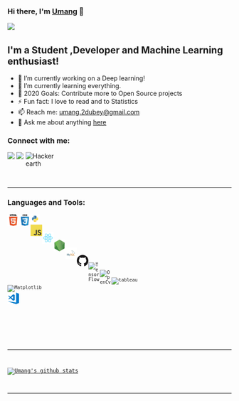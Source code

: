 ### Hi there, I'm [Umang](https://github.com/umangdubey) 👋

<img src="https://komarev.com/ghpvc/?username=umangdubey&color=brightgreen&style=plastic" />
</p>

## I'm a Student ,Developer and Machine Learning enthusiast!
- 🔭 I’m currently working on a Deep learning!
- 🌱 I’m currently learning everything.
- 🥅 2020 Goals: Contribute more to Open Source projects
- ⚡ Fun fact: I love to read and to Statistics
- 📫 Reach me: [umang.2dubey@gmail.com](mailto:umang.2dubey@gmail.com)
- 💬 Ask me about anything [here](https://github.com/umangdubey/umangdubey/issues)

### Connect with me:

<a href="https://www.linkedin.com/in/umang-dubey-7b1466118/">
  <img align="left" width="20px" src="https://github.com/umangdubey/ReadME_md/blob/master/linkedin.svg" />
</a>


<a href="https://www.hackerrank.com/umang_2dubey">
  <img align="left" width="21px" src="https://github.com/umangdubey/ReadME_md/blob/master/iconfinder_160_Hackerrank_logo_logos_4373234.svg" />
</a>
<a href="https://www.hackerearth.com/@umang.2dubey">                                                                                                                                    
<img align="left" alt="Hacker earth" width="100px" src="https://blog-c7ff.kxcdn.com/blog/wp-content/uploads/2015/09/hackerearth_old_logo.jpg" />
</a>
<br />
<br />
<p > 
<br />

---
### Languages and Tools:
<code><img height="20" src="https://raw.githubusercontent.com/github/explore/80688e429a7d4ef2fca1e82350fe8e3517d3494d/topics/python/python.png"></code>
<code><img align="left" alt="HTML5" width="26px" src="https://raw.githubusercontent.com/github/explore/80688e429a7d4ef2fca1e82350fe8e3517d3494d/topics/html/html.png" /></code>
<code><img align="left" alt="CSS3" width="26px" src="https://raw.githubusercontent.com/github/explore/80688e429a7d4ef2fca1e82350fe8e3517d3494d/topics/css/css.png" />
<code><img align="left" alt="JavaScript" width="26px" src="https://raw.githubusercontent.com/github/explore/80688e429a7d4ef2fca1e82350fe8e3517d3494d/topics/javascript/javascript.png" /></code>
<code><img align="left" alt="React" width="26px" src="https://raw.githubusercontent.com/github/explore/80688e429a7d4ef2fca1e82350fe8e3517d3494d/topics/react/react.png" /></code>
<code><img align="left" alt="Node.js" width="26px" src="https://raw.githubusercontent.com/github/explore/80688e429a7d4ef2fca1e82350fe8e3517d3494d/topics/nodejs/nodejs.png" /></code>
<code><img align="left" alt="MySQL" width="26px" src="https://raw.githubusercontent.com/github/explore/80688e429a7d4ef2fca1e82350fe8e3517d3494d/topics/mysql/mysql.png" /></code>
<code><img align="left" alt="GitHub" width="26px" src="https://raw.githubusercontent.com/github/explore/78df643247d429f6cc873026c0622819ad797942/topics/github/github.png" /></code>
<code><img align="left" alt="TensorFlow" width="26px" src="https://icon2.cleanpng.com/20180629/az/kisspng-tensorflow-google-brain-machine-learning-deep-lear-machine-learning-5b35d7c07387c7.1104356315302552964733.jpg" /></code>
<code><img align="left" alt="OpenCv" width="26px" src="https://www.vhv.rs/dpng/d/38-384674_opencv-logo-png-transparent-png.png" /></code>
<code><img align="left" alt="tableau" width="100px" src="https://images.saasworthy.com/tableau_712_logo_1576729815_zg5qw.png" /></code>
<code><img align="left" alt="Matplotlib" width="100px" src="https://matplotlib.org/_static/logo2_compressed.svg" /></code>
<code><img align="left" alt="Visual Studio Code" width="26px" src="https://raw.githubusercontent.com/github/explore/80688e429a7d4ef2fca1e82350fe8e3517d3494d/topics/visual-studio-code/visual-studio-code.png" /></code>

<br />
<br />

---
[![Umang's github stats](https://github-readme-stats.vercel.app/api?username=umangdubey&show_icons=true&theme=dracula)](https://github.com/umangdubey/github-readme-stats)


---
